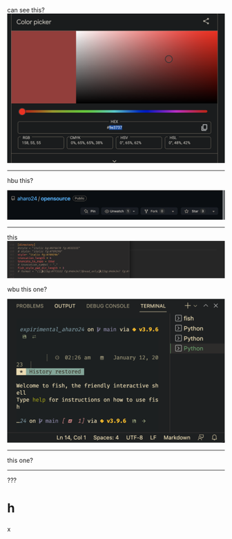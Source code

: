 

can see this?
![](../z/Screenshot%202023-01-12%20at%2012.57.31%20PM.png)


---

hbu this?

![](../z/aharo24_116.png)


---




this
![](../z/a-_-123.png)



wbu this one?

![](../z/hbu%20this%20one.png)



---



this one?


--- 


???



# h
#####

x
